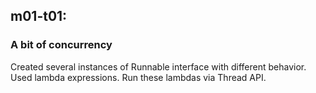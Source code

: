 ## m01-t01:

### A bit of concurrency
Created several instances of Runnable interface with different behavior. 
Used lambda expressions. 
Run these lambdas via Thread API.
